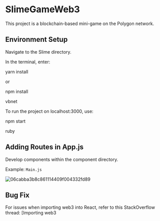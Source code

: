 # SlimeGameWeb3

This project is a blockchain-based mini-game on the Polygon network.

## Environment Setup

Navigate to the Slime directory.

In the terminal, enter:

yarn install



or

npm install

vbnet


To run the project on localhost:3000, use:

npm start

ruby


## Adding Routes in App.js

Develop components within the component directory.

Example: `Main.js`

![06cabba3b8c861114409f004332fd89](https://user-images.githubusercontent.com/46783484/147363544-e58b2176-064e-4cc5-a323-c512f5fa1532.png)

## Bug Fix

For issues when importing web3 into React, refer to this StackOverflow thread: [Importing web3
